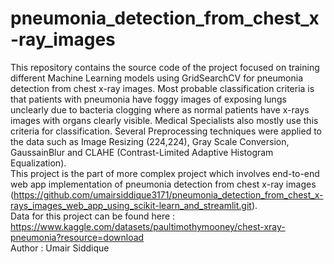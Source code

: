 # pneumonia_detection_from_chest_x-ray_images
This repository contains the source code of the project focused on training different Machine Learning models using GridSearchCV for pneumonia detection from chest x-ray images. Most probable classification criteria is that patients with pneumonia have foggy images of exposing lungs unclearly due to bacteria clogging where as normal patients have x-rays images with organs clearly visible. Medical Specialists also mostly use this criteria for classification. Several Preprocessing techniques were applied to the data such as Image Resizing (224,224), Gray Scale Conversion, GaussainBlur and CLAHE (Contrast-Limited Adaptive Histogram Equalization).
<br>
This project is the part of more complex project which involves end-to-end web app implementation of pneumonia detection from chest x-ray images (https://github.com/umairsiddique3171/pneumonia_detection_from_chest_x-rays_images_web_app_using_scikit-learn_and_streamlit.git). 
<br>
Data for this project can be found here : https://www.kaggle.com/datasets/paultimothymooney/chest-xray-pneumonia?resource=download
<br>
Author : Umair Siddique
